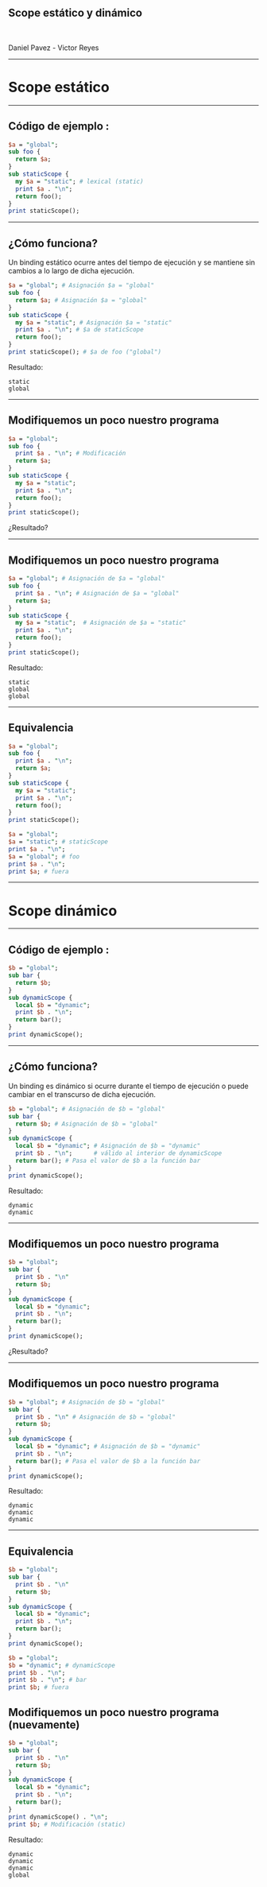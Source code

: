 ## Scope estático y dinámico

<br>

Daniel Pavez - Victor Reyes

---
# Scope estático
---
## Código de ejemplo :

```perl
$a = "global";
sub foo {
  return $a;
}
sub staticScope {
  my $a = "static"; # lexical (static)
  print $a . "\n";
  return foo();
}
print staticScope();
```
---
## ¿Cómo funciona?

Un binding estático ocurre antes del tiempo de ejecución y se mantiene sin cambios a lo largo de dicha ejecución.

```perl
$a = "global"; # Asignación $a = "global"
sub foo {
  return $a; # Asignación $a = "global"
}
sub staticScope {
  my $a = "static"; # Asignación $a = "static"
  print $a . "\n"; # $a de staticScope
  return foo();
}
print staticScope(); # $a de foo ("global")
```
Resultado:
```
static
global
```
---
## Modifiquemos un poco nuestro programa
```perl
$a = "global";
sub foo {
  print $a . "\n"; # Modificación
  return $a;
}
sub staticScope {
  my $a = "static";
  print $a . "\n";
  return foo();
}
print staticScope();
```
¿Resultado?

---
## Modifiquemos un poco nuestro programa
```perl
$a = "global"; # Asignación de $a = "global"
sub foo {
  print $a . "\n"; # Asignación de $a = "global"
  return $a;
}
sub staticScope {
  my $a = "static";  # Asignación de $a = "static"
  print $a . "\n";
  return foo();
}
print staticScope();
```
Resultado:
```
static
global
global
```
---
## Equivalencia
```perl
$a = "global";
sub foo {
  print $a . "\n";
  return $a;
}
sub staticScope {
  my $a = "static";
  print $a . "\n";
  return foo();
}
print staticScope();
```

```perl
$a = "global";
$a = "static"; # staticScope
print $a . "\n";
$a = "global"; # foo
print $a . "\n";
print $a; # fuera
```
---
# Scope dinámico
---
## Código de ejemplo :
```perl
$b = "global";
sub bar {
  return $b;
}
sub dynamicScope {
  local $b = "dynamic";
  print $b . "\n";
  return bar();
}
print dynamicScope();
```
---
## ¿Cómo funciona?

Un binding es dinámico si ocurre durante el tiempo de ejecución o puede cambiar en el transcurso de dicha ejecución.

```perl
$b = "global"; # Asignación de $b = "global"
sub bar {
  return $b; # Asignación de $b = "global"
}
sub dynamicScope {
  local $b = "dynamic"; # Asignación de $b = "dynamic"
  print $b . "\n";      # válido al interior de dynamicScope
  return bar(); # Pasa el valor de $b a la función bar
}
print dynamicScope();
```

Resultado:

```
dynamic
dynamic
```
---
## Modifiquemos un poco nuestro programa
```perl
$b = "global";
sub bar {
  print $b . "\n"
  return $b;
}
sub dynamicScope {
  local $b = "dynamic";
  print $b . "\n";
  return bar();
}
print dynamicScope();
```
¿Resultado?

---
## Modifiquemos un poco nuestro programa
```perl
$b = "global"; # Asignación de $b = "global"
sub bar {
  print $b . "\n" # Asignación de $b = "global"
  return $b;
}
sub dynamicScope {
  local $b = "dynamic"; # Asignación de $b = "dynamic"
  print $b . "\n";
  return bar(); # Pasa el valor de $b a la función bar
}
print dynamicScope();
```
Resultado:

```
dynamic
dynamic
dynamic
```
---
## Equivalencia
```perl
$b = "global";
sub bar {
  print $b . "\n"
  return $b;
}
sub dynamicScope {
  local $b = "dynamic";
  print $b . "\n";
  return bar();
}
print dynamicScope();
```

```perl
$b = "global";
$b = "dynamic"; # dynamicScope
print $b . "\n";
print $b . "\n"; # bar
print $b; # fuera
```
## Modifiquemos un poco nuestro programa (nuevamente)
```perl
$b = "global";
sub bar {
  print $b . "\n"
  return $b;
}
sub dynamicScope {
  local $b = "dynamic";
  print $b . "\n";
  return bar();
}
print dynamicScope() . "\n";
print $b; # Modificación (static)
```
Resultado:

```
dynamic
dynamic
dynamic
global
```